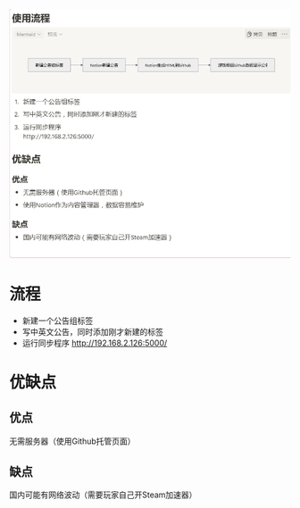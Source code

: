 ![image](https://raw.githubusercontent.com/VeewoGames/NA2Announcements/master/announcements/1.1/20250312_160100_6193349969047144787.png)

# 流程

* 新建一个公告组标签
* 写中英文公告，同时添加刚才新建的标签
* 运行同步程序
http://192.168.2.126:5000/
# 优缺点

## 优点

无需服务器（使用Github托管页面）

## 缺点

国内可能有网络波动（需要玩家自己开Steam加速器）

